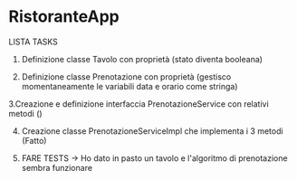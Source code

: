 # RistoranteApp

LISTA TASKS

1. Definizione classe Tavolo con proprietà (stato diventa booleana)

2. Definizione classe Prenotazione con proprietà (gestisco momentaneamente le variabili data e orario come stringa)

3.Creazione e definizione interfaccia PrenotazioneService con relativi metodi ()

4. Creazione classe PrenotazioneServiceImpl che implementa i 3 metodi (Fatto)

5. FARE TESTS -> Ho dato in pasto un tavolo e l'algoritmo di prenotazione sembra funzionare
